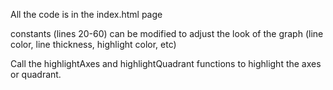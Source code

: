 All the code is in the index.html page

constants (lines 20-60) can be modified to adjust the look of the graph (line color, line thickness, highlight color, etc)

Call the highlightAxes and highlightQuadrant functions to highlight the axes or quadrant.
